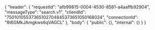 



{
  "header": {
    "requestId": "afb99815-0004-4530-8581-a4aaffb92904",
    "messageType": "search.v1",
    "cliendId": "75010105537365102704845373651050168024",
    "connectionId": "8t6GMkJAmgkws6qVAGCL"
  },
  "body": {
    "public": {},
    "internal": {}
  }
}
